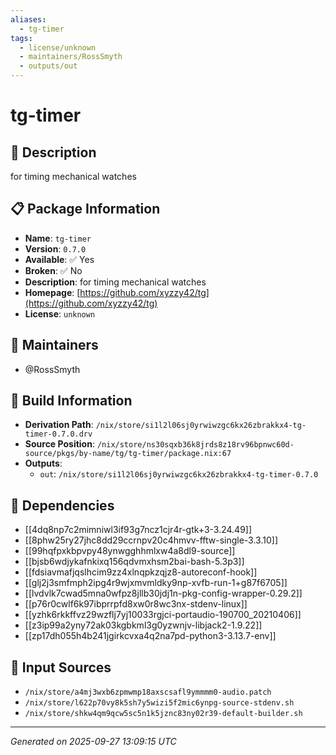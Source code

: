 ```yaml
---
aliases:
  - tg-timer
tags:
  - license/unknown
  - maintainers/RossSmyth
  - outputs/out
---
```


# tg-timer

## 📝 Description

for timing mechanical watches

## 📋 Package Information

- **Name**: `tg-timer`
- **Version**: `0.7.0`
- **Available**: ✅ Yes
- **Broken**: ✅ No
- **Description**: for timing mechanical watches
- **Homepage**: [https://github.com/xyzzy42/tg](https://github.com/xyzzy42/tg)
- **License**: `unknown`
## 👥 Maintainers

- @RossSmyth


## 🔧 Build Information

- **Derivation Path**: `/nix/store/si1l2l06sj0yrwiwzgc6kx26zbrakkx4-tg-timer-0.7.0.drv`
- **Source Position**: `/nix/store/ns30sqxb36k8jrds8z18rv96bpnwc60d-source/pkgs/by-name/tg/tg-timer/package.nix:67`
- **Outputs**:
  - `out`:  `/nix/store/si1l2l06sj0yrwiwzgc6kx26zbrakkx4-tg-timer-0.7.0`

## 🔗 Dependencies

- [[4dq8np7c2mimniwl3if93g7ncz1cjr4r-gtk+3-3.24.49]]
- [[8phw25ry27jhc8dd29ccrnpv20c4hmvv-fftw-single-3.3.10]]
- [[99hqfpxkbpvpy48ynwgghhmlxw4a8dl9-source]]
- [[bjsb6wdjykafnkixq156qdvmxhsm2bai-bash-5.3p3]]
- [[fdsiavmafjqslhcim9zz4xlnqpkzqjz8-autoreconf-hook]]
- [[glj2j3smfmph2ipg4r9wjxmvmldky9np-xvfb-run-1+g87f6705]]
- [[lvdvlk7cwad5mna0wfpz8jllb30jdj1n-pkg-config-wrapper-0.29.2]]
- [[p76r0cwlf6k97ibprrpfd8xw0r8wc3nx-stdenv-linux]]
- [[yzhk6rkkffvz29wzflj7yj10033rgjci-portaudio-190700_20210406]]
- [[z3ip99a2yny72ak03kgbkml3g0yzwnjv-libjack2-1.9.22]]
- [[zp17dh055h4b241jgirkcvxa4q2na7pd-python3-3.13.7-env]]

## 📁 Input Sources

- `/nix/store/a4mj3wxb6zpmwmp18axscsafl9ymmmm0-audio.patch`
- `/nix/store/l622p70vy8k5sh7y5wizi5f2mic6ynpg-source-stdenv.sh`
- `/nix/store/shkw4qm9qcw5sc5n1k5jznc83ny02r39-default-builder.sh`

---
*Generated on 2025-09-27 13:09:15 UTC*
